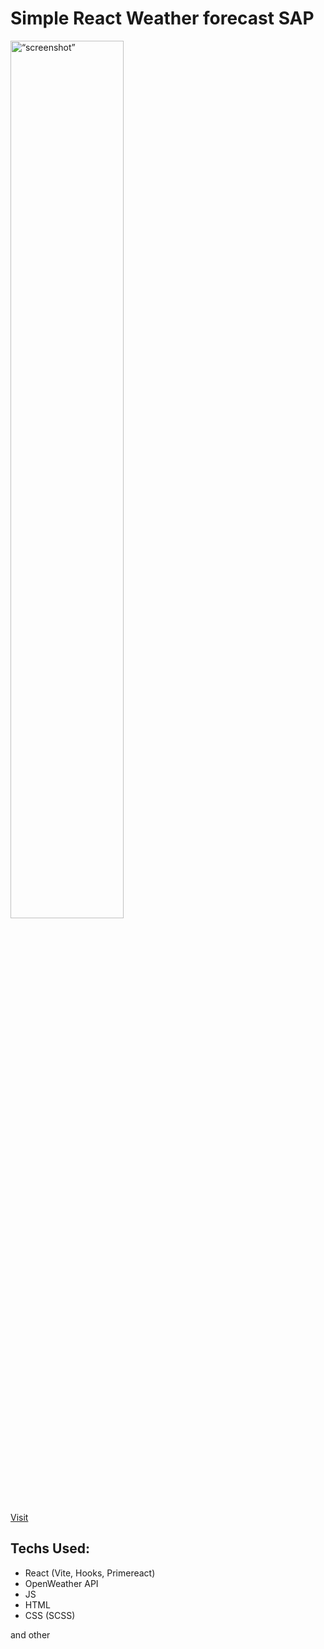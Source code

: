 # Simple React Weather forecast SAP
  
<img src="https://i.ibb.co/0jhRYrY/Screenshot-2.png" alt= “screenshot” width="60%" align="middle">

<a href="https://weather-jet-three.vercel.app/">Visit</a>

## Techs Used:
* React (Vite, Hooks, Primereact)
* OpenWeather API
* JS
* HTML
* CSS (SCSS)

and other

